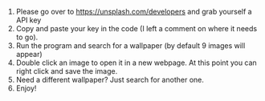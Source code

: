 1. Please go over to https://unsplash.com/developers and grab yourself a API key
2. Copy and paste your key in the code (I left a comment on where it needs to go).
3. Run the program and search for a wallpaper (by default 9 images will appear)
4. Double click an image to open it in a new webpage. At this point you can right click and save the image.
5. Need a different wallpaper? Just search for another one.
6. Enjoy!
